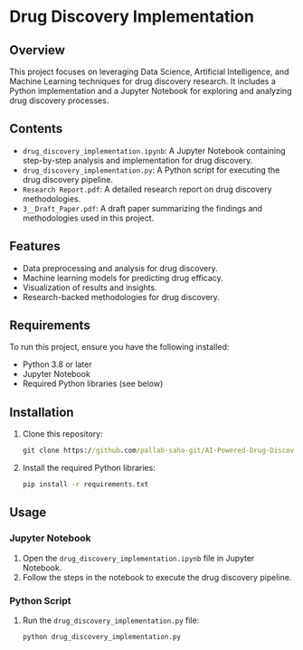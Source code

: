 # Drug Discovery Implementation

## Overview

This project focuses on leveraging Data Science, Artificial Intelligence, and Machine Learning techniques for drug discovery research. It includes a Python implementation and a Jupyter Notebook for exploring and analyzing drug discovery processes.

## Contents

- `drug_discovery_implementation.ipynb`: A Jupyter Notebook containing step-by-step analysis and implementation for drug discovery.
- `drug_discovery_implementation.py`: A Python script for executing the drug discovery pipeline.
- `Research Report.pdf`: A detailed research report on drug discovery methodologies.
- `3__Draft_Paper.pdf`: A draft paper summarizing the findings and methodologies used in this project.

## Features

- Data preprocessing and analysis for drug discovery.
- Machine learning models for predicting drug efficacy.
- Visualization of results and insights.
- Research-backed methodologies for drug discovery.

## Requirements

To run this project, ensure you have the following installed:

- Python 3.8 or later
- Jupyter Notebook
- Required Python libraries (see below)

## Installation

1. Clone this repository:
   ```cmd
   git clone https://github.com/pallab-saha-git/AI-Powered-Drug-Discovery
   ```
2. Install the required Python libraries:
   ```cmd
   pip install -r requirements.txt
   ```

## Usage

### Jupyter Notebook
1. Open the `drug_discovery_implementation.ipynb` file in Jupyter Notebook.
2. Follow the steps in the notebook to execute the drug discovery pipeline.

### Python Script
1. Run the `drug_discovery_implementation.py` file:
   ```cmd
   python drug_discovery_implementation.py
   ```
